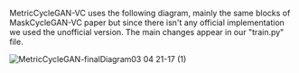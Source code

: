 MetricCycleGAN-VC uses the following diagram, mainly the same blocks of MaskCycleGAN-VC paper but since there isn't any official implementation we used the unofficial version. The main changes appear in our "train.py" file. 

![MetricCycleGAN-finalDiagram03 04 21-17 (1)](https://github.com/user-attachments/assets/57bf4abe-7d21-427d-8ab9-8221960d8e0d)


